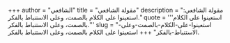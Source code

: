 +++
author = "الشافعي"
title = "مقولة الشافعي"
description = "مقولة الشافعي: استعينوا على الكلام بالصمت، وعلى الاستنباط بالفكر."
quote = '''استعينوا على الكلام بالصمت، وعلى الاستنباط بالفكر.'''
slug = "استعينوا-على-الكلام-بالصمت-وعلى-الاستنباط-بالفكر"
+++
استعينوا على الكلام بالصمت، وعلى الاستنباط بالفكر.
